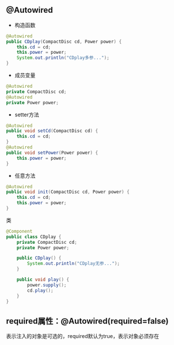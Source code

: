 ## @Autowired

- 构造函数

```java
@Autowired
public CDplay(CompactDisc cd, Power power) {
    this.cd = cd;
    this.power = power;
    System.out.println("CDplay多参...");
}
```

- 成员变量

```java
@Autowired
private CompactDisc cd;
@Autowired
private Power power;
```

- setter方法

```java
@Autowired
public void setCd(CompactDisc cd) {
    this.cd = cd;
}
@Autowired
public void setPower(Power power) {
    this.power = power;
}
```

- 任意方法

```java
@Autowired
public void init(CompactDisc cd, Power power) {
    this.cd = cd;
    this.power = power;
}

```

类

```java
@Component
public class CDplay {
    private CompactDisc cd;
    private Power power;

	public CDplay() {
    	System.out.println("CDplay无参...");
	}

	public void play() {
    	power.supply();
    	cd.play();
	}
}
```
## required属性：@Autowired(required=false)

表示注入的对象是可选的，required默认为true，表示对象必须存在

